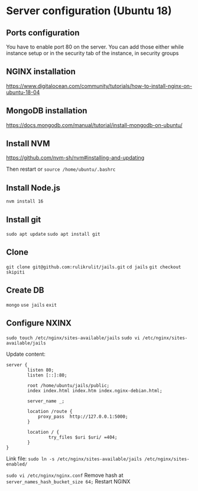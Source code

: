 # Server configuration (Ubuntu 18)

## Ports configuration
You have to enable port 80 on the server. You can add those either while instance setup or in the security tab of the instance, in security groups

## NGINX installation
https://www.digitalocean.com/community/tutorials/how-to-install-nginx-on-ubuntu-18-04

## MongoDB installation
https://docs.mongodb.com/manual/tutorial/install-mongodb-on-ubuntu/

## Install NVM
https://github.com/nvm-sh/nvm#installing-and-updating

Then restart or `source /home/ubuntu/.bashrc`

## Install Node.js
`nvm install 16`

## Install git
`sudo apt update`
`sudo apt install git`

## Clone
`git clone git@github.com:rulikrulit/jails.git`
`cd jails`
`git checkout skipiti`

## Create DB
`mongo`
`use jails`
`exit`

## Configure NXINX
`sudo touch /etc/nginx/sites-available/jails` 
`sudo vi /etc/nginx/sites-available/jails`

Update content:
```
server {
        listen 80;
        listen [::]:80;

        root /home/ubuntu/jails/public;
        index index.html index.htm index.nginx-debian.html;

        server_name _;

        location /route {
		    proxy_pass  http://127.0.0.1:5000;
		}

        location / {
                try_files $uri $uri/ =404;
        }
}
```

Link file:
`sudo ln -s /etc/nginx/sites-available/jails /etc/nginx/sites-enabled/`

`sudo vi /etc/nginx/nginx.conf`
Remove hash at `server_names_hash_bucket_size 64;`
Restart NGINX


